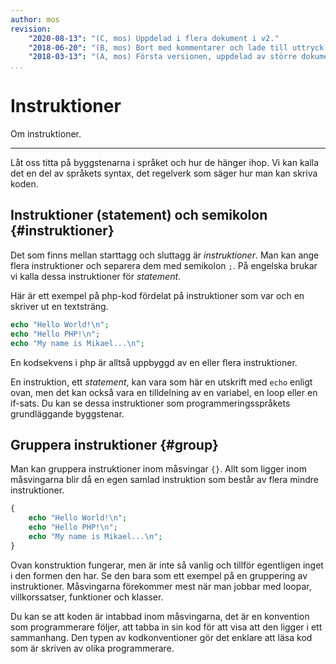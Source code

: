 ```yaml
---
author: mos
revision:
    "2020-08-13": "(C, mos) Uppdelad i flera dokument i v2."
    "2018-06-20": "(B, mos) Bort med kommentarer och lade till uttryck."
    "2018-03-13": "(A, mos) Första versionen, uppdelad av större dokument."
...
```

Instruktioner
=======================

Om instruktioner.


---

Låt oss titta på byggstenarna i språket och hur de hänger ihop. Vi kan kalla det en del av språkets syntax, det regelverk som säger hur man kan skriva koden.



Instruktioner (statement) och semikolon {#instruktioner}
-----------------------

Det som finns mellan starttagg och sluttagg är _instruktioner_. Man kan ange flera instruktioner och separera dem med semikolon `;`. På engelska brukar vi kalla dessa instruktioner för _statement_.

Här är ett exempel på php-kod fördelat på instruktioner som var och en skriver ut en textsträng.

```php
echo "Hello World!\n";
echo "Hello PHP!\n";
echo "My name is Mikael...\n";
```

En kodsekvens i php är alltså uppbyggd av en eller flera instruktioner.

En instruktion, ett _statement_, kan vara som här en utskrift med `echo` enligt ovan, men det kan också vara en tilldelning av en variabel, en loop eller en if-sats. Du kan se dessa instruktioner som programmeringsspråkets grundläggande byggstenar.



Gruppera instruktioner {#group}
-----------------------

Man kan gruppera instruktioner inom måsvingar `{}`. Allt som ligger inom måsvingarna blir då en egen samlad instruktion som består av flera mindre instruktioner.

```php
{
    echo "Hello World!\n";
    echo "Hello PHP!\n";
    echo "My name is Mikael...\n";
}
```

Ovan konstruktion fungerar, men är inte så vanlig och tillför egentligen inget i den formen den har. Se den bara som ett exempel på en gruppering av instruktioner. Måsvingarna förekommer mest när man jobbar med loopar, villkorssatser, funktioner och klasser.

Du kan se att koden är intabbad inom måsvingarna, det är en konvention som programmerare följer, att tabba in sin kod för att visa att den ligger i ett sammanhang. Den typen av kodkonventioner gör det enklare att läsa kod som är skriven av olika programmerare.
